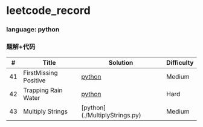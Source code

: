 # leetcode_record
### language: python
### 题解+代码

| # | Title | Solution | Difficulty |
|---| ----- | -------- | ---------- |
|41|FirstMissing Positive| [python](./FirstMissingPositive.py)|Medium|
|42|Trapping Rain Water| [python](./TrappingRainWater.py)|Hard|
|43|Multiply Strings| [python] (./MultiplyStrings.py)|Medium|
